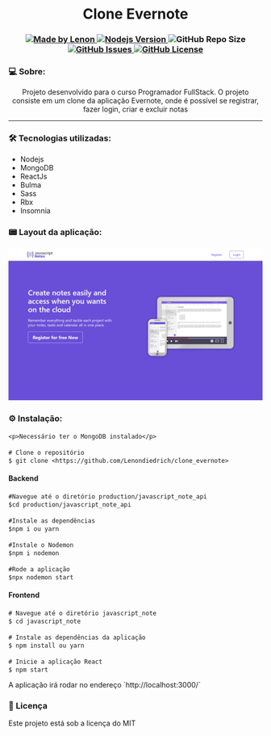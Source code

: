 <h1 align="center">Clone Evernote</h1>
<h3 align="center">
  <a href="https://github.com/Lenondiedrich">
      <img alt="Made by Lenon" src="https://img.shields.io/badge/made%20by-Lenondiedrich-blue">
   </a>
  <a href="https://github.com/nodejs/node/blob/master/doc/changelogs/CHANGELOG_V14.md#14.15.0">
      <img alt="Nodejs Version" src="https://img.shields.io/badge/node.js-v14.15.0-informational?logo=Node.JS">
  </a>
  <img alt="GitHub Repo Size" src="https://img.shields.io/github/repo-size/Lenondiedrich/clone_evernote">
  <a href="https://github.com/Lenondiedrich/clone_evernote/issues">
      <img alt="GitHub Issues" src="https://img.shields.io/github/issues/Lenondiedrich/clone_evernote">
   </a>
  <a href="./LICENSE.txt">
      <img alt="GitHub License" src="https://img.shields.io/github/license/Lenondiedrich/clone_evernote">
   </a>
</h3>
<h3>💻 Sobre: </h3>
<p align="center">Projeto desenvolvido para o curso Programador FullStack. O projeto consiste em um clone da aplicação Evernote, onde é possível se registrar, fazer login, criar e excluir notas</p>
<hr/>
<h3>🛠 Tecnologias utilizadas: </h3>
<ul>
  <li>Nodejs</li>
  <li>MongoDB</li>
  <li>ReactJs</li>
  <li>Bulma</li>
  <li>Sass</li>
  <li>Rbx</li>
  <li>Insomnia</li>
</ul

<hr />
<h3>📟 Layout da aplicação:</h3>
<img src="./homepage.png" />
<h3>⚙️ Instalação: </h3>
  
    <p>Necessário ter o MongoDB instalado</p>

    # Clone o repositório
    $ git clone <https://github.com/Lenondiedrich/clone_evernote>

<h4>Backend</h4>
  
    #Navegue até o diretório production/javascript_note_api
    $cd production/javascript_note_api
    
    #Instale as dependências
    $npm i ou yarn
  
    #Instale o Nodemon
    $npm i nodemon
  
    #Rode a aplicação
    $npx nodemon start
<h4>Frontend</h4>

    # Navegue até o diretório javascript_note
    $ cd javascript_note

    # Instale as dependências da aplicação
    $ npm install ou yarn

    # Inicie a aplicação React
    $ npm start

<p>A aplicação irá rodar no endereço `http://localhost:3000/`</p>

<h3>📝 Licença</h3>
<p>Este projeto está sob a licença do MIT</p>
